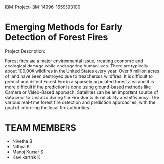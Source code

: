 IBM-Project-IBM-14996-1659593100
# Emerging Methods for Early Detection of Forest Fires


Project Description:

Forest fires are a major environmental issue, creating economic and ecological damage while endangering human lives.
There are typically about 100,000 wildfires in the United States every year. 
Over 9 million acres of land have been destroyed due to treacherous wildfires.
It is difficult to predict and detect Forest Fire in a sparsely populated forest area and it is more difficult if the prediction is done using ground-based methods like Camera or Video-Based approach. 
Satellites can be an important source of data prior to and also during the Fire due to its reliability and efficiency. 
The various real-time forest fire detection and prediction approaches, with the goal of informing the local fire authorities.

# TEAM MEMBERS
* Nivetha B
* Nithya K
* Manoj Kumar S
* Kavi karthik K